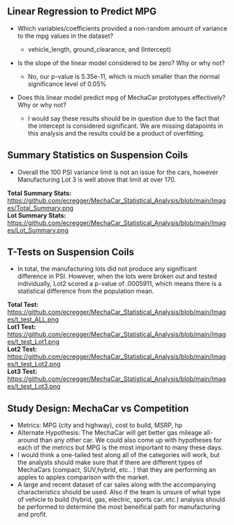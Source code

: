 ## Linear Regression to Predict MPG
- Which variables/coefficients provided a non-random amount of variance to the mpg values in the dataset?
    - vehicle_length, ground_clearance, and (Intercept)

- Is the slope of the linear model considered to be zero? Why or why not?
    - No, our p-value is 5.35e-11, which is much smaller than the normal significance level of 0.05%

- Does this linear model predict mpg of MechaCar prototypes effectively? Why or why not?
    - I would say these results should be in question due to the fact that the intercept is considered significant. We are missing datapoints in this analysis and the results could be a product of overfitting. 

## Summary Statistics on Suspension Coils
- Overall the 100 PSI variance limit is not an issue for the cars, however Manufacturing Lot 3 is well above that limit at over 170. 

<b>Total Summary Stats:</b> https://github.com/ecregger/MechaCar_Statistical_Analysis/blob/main/Images/Total_Summary.png </br>
<b>Lot Summary Stats:</b> https://github.com/ecregger/MechaCar_Statistical_Analysis/blob/main/Images/Lot_Summary.png 

## T-Tests on Suspension Coils
- In total, the manufacturing lots did not produce any significant difference in PSI. However, when the lots were broken out and tested individually, Lot2 scored a p-value of .0005911, which means there is a statistical difference from the population mean. 

<b>Total Test:</b> https://github.com/ecregger/MechaCar_Statistical_Analysis/blob/main/Images/t_test_ALL.png </br>
<b>Lot1 Test:</b> https://github.com/ecregger/MechaCar_Statistical_Analysis/blob/main/Images/t_test_Lot1.png </br>
<b>Lot2 Test:</b> https://github.com/ecregger/MechaCar_Statistical_Analysis/blob/main/Images/t_test_Lot2.png </br>
<b>Lot3 Test:</b> https://github.com/ecregger/MechaCar_Statistical_Analysis/blob/main/Images/t_test_Lot3.png </br>

## Study Design: MechaCar vs Competition
- Metrics: MPG (city and highway), cost to build, MSRP, hp
- Alternate Hypothesis: The MechaCar will get better gas mileage all-around than any other car. We could also come up with hypotheses for each of the metrics but MPG is the most important to many these days. 
- I would think a one-tailed test along all of the categories will work, but the analysts should make sure that if there are different types of MechaCars (compact, SUV,hybrid, etc.. ) that they are performing an apples to apples comparison with the market. 
- A large and recent dataset of car sales along with the accompanying characteristics should be used. Also if the team is unsure of what type of vehicle to build (hybrid, gas, electric, sports car..etc.) analysis should be performed to determine the most beneifical path for manufacturing and profit.


